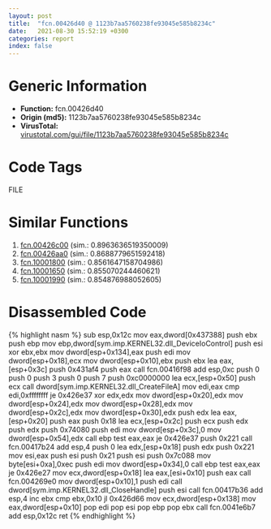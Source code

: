 ```yaml
---
layout: post
title:  "fcn.00426d40 @ 1123b7aa5760238fe93045e585b8234c"
date:   2021-08-30 15:52:19 +0300
categories: report
index: false
---
```


# Generic Information
- **Function:** fcn.00426d40
- **Origin (md5):** 1123b7aa5760238fe93045e585b8234c
- **VirusTotal:** [virustotal.com/gui/file/1123b7aa5760238fe93045e585b8234c][virustotal_ref]

# Code Tags
<span class="tag" id="FILE">FILE</span>


# Similar Functions

1. [fcn.00426c00][similar_1_ref] (sim.: 0.8963636519350009)
2. [fcn.00426aa0][similar_2_ref] (sim.: 0.8688779651592418)
3. [fcn.10001800][similar_3_ref] (sim.: 0.8561647158704986)
4. [fcn.10001650][similar_4_ref] (sim.: 0.855070244460621)
5. [fcn.10001990][similar_5_ref] (sim.: 0.854876988052605)


# Disassembled Code

{% highlight nasm %}
sub esp,0x12c
mov eax,dword[0x437388]
push ebx
push ebp
mov ebp,dword[sym.imp.KERNEL32.dll_DeviceIoControl]
push esi
xor ebx,ebx
mov dword[esp+0x134],eax
push edi
mov dword[esp+0x18],ecx
mov dword[esp+0x10],ebx
push ebx
lea eax,[esp+0x3c]
push 0x431af4
push eax
call fcn.00416f98
add esp,0xc
push 0
push 0
push 3
push 0
push 7
push 0xc0000000
lea ecx,[esp+0x50]
push ecx
call dword[sym.imp.KERNEL32.dll_CreateFileA]
mov edi,eax
cmp edi,0xffffffff
je 0x426e37
xor edx,edx
mov dword[esp+0x20],edx
mov dword[esp+0x24],edx
mov dword[esp+0x28],edx
mov dword[esp+0x2c],edx
mov dword[esp+0x30],edx
push edx
lea eax,[esp+0x20]
push eax
push 0x18
lea ecx,[esp+0x2c]
push ecx
push edx
push edx
push 0x74080
push edi
mov dword[esp+0x3c],0
mov dword[esp+0x54],edx
call ebp
test eax,eax
je 0x426e37
push 0x221
call fcn.00417b24
add esp,4
push 0
lea edx,[esp+0x18]
push edx
push 0x221
mov esi,eax
push esi
push 0x21
push esi
push 0x7c088
mov byte[esi+0xa],0xec
push edi
mov dword[esp+0x34],0
call ebp
test eax,eax
je 0x426e27
mov ecx,dword[esp+0x18]
lea eax,[esi+0x10]
push eax
call fcn.004269e0
mov dword[esp+0x10],1
push edi
call dword[sym.imp.KERNEL32.dll_CloseHandle]
push esi
call fcn.00417b36
add esp,4
inc ebx
cmp ebx,0x10
jl 0x426d66
mov ecx,dword[esp+0x138]
mov eax,dword[esp+0x10]
pop edi
pop esi
pop ebp
pop ebx
call fcn.0041e6b7
add esp,0x12c
ret 
{% endhighlight %}


[similar_1_ref]: /report/fcn.00426c00@1123b7aa5760238fe93045e585b8234c
[similar_2_ref]: /report/fcn.00426aa0@1123b7aa5760238fe93045e585b8234c
[similar_3_ref]: /report/fcn.10001800@a0ac129ff3ea4c0dfa9529c259a9502c
[similar_4_ref]: /report/fcn.10001650@a0ac129ff3ea4c0dfa9529c259a9502c
[similar_5_ref]: /report/fcn.10001990@a0ac129ff3ea4c0dfa9529c259a9502c
[virustotal_ref]: https://www.virustotal.com/gui/file/1123b7aa5760238fe93045e585b8234c
